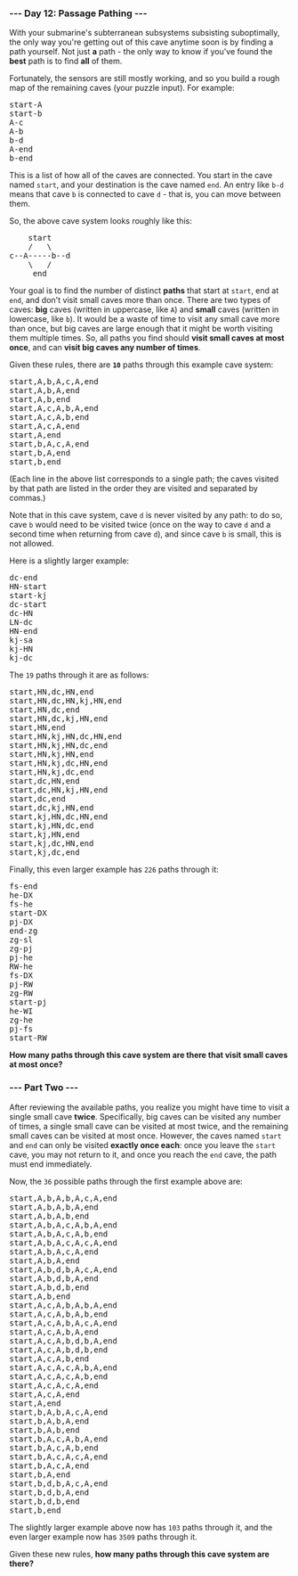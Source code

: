### --- Day 12: Passage Pathing ---

With your submarine's subterranean subsystems subsisting suboptimally, the only way you're getting
out of this cave anytime soon is by finding a path yourself. Not just <b>a</b> path - the only way
to know if you've found the <b>best</b> path is to find <b>all</b> of them.

Fortunately, the sensors are still mostly working, and so you build a rough map of the remaining
caves (your puzzle input). For example:

<pre>
start-A
start-b
A-c
A-b
b-d
A-end
b-end
</pre>

This is a list of how all of the caves are connected. You start in the cave named
<code>start</code>, and your destination is the cave named <code>end</code>. An entry like
<code>b-d</code> means that cave <code>b</code> is connected to cave <code>d</code> - that is, you
can move between them.

So, the above cave system looks roughly like this:

<pre>
    start
    /   \
c--A-----b--d
    \   /
     end
</pre>

Your goal is to find the number of distinct <b>paths</b> that start at <code>start</code>, end at
<code>end</code>, and don't visit small caves more than once. There are two types of caves:
<b>big</b> caves (written in uppercase, like <code>A</code>) and <b>small</b> caves (written in
lowercase, like <code>b</code>). It would be a waste of time to visit any small cave more than once,
but big caves are large enough that it might be worth visiting them multiple times. So, all paths
you find should <b>visit small caves at most once</b>, and can <b>visit big caves any number of
times</b>.

Given these rules, there are <code><b>10</b></code> paths through this example cave system:

<pre>
start,A,b,A,c,A,end
start,A,b,A,end
start,A,b,end
start,A,c,A,b,A,end
start,A,c,A,b,end
start,A,c,A,end
start,A,end
start,b,A,c,A,end
start,b,A,end
start,b,end
</pre>

(Each line in the above list corresponds to a single path; the caves visited by that path are listed
in the order they are visited and separated by commas.)

Note that in this cave system, cave <code>d</code> is never visited by any path: to do so, cave
<code>b</code> would need to be visited twice (once on the way to cave <code>d</code> and a second
time when returning from cave <code>d</code>), and since cave <code>b</code> is small, this is not
allowed.

Here is a slightly larger example:

<pre>
dc-end
HN-start
start-kj
dc-start
dc-HN
LN-dc
HN-end
kj-sa
kj-HN
kj-dc
</pre>

The <code>19</code> paths through it are as follows:

<pre>
start,HN,dc,HN,end
start,HN,dc,HN,kj,HN,end
start,HN,dc,end
start,HN,dc,kj,HN,end
start,HN,end
start,HN,kj,HN,dc,HN,end
start,HN,kj,HN,dc,end
start,HN,kj,HN,end
start,HN,kj,dc,HN,end
start,HN,kj,dc,end
start,dc,HN,end
start,dc,HN,kj,HN,end
start,dc,end
start,dc,kj,HN,end
start,kj,HN,dc,HN,end
start,kj,HN,dc,end
start,kj,HN,end
start,kj,dc,HN,end
start,kj,dc,end
</pre>

Finally, this even larger example has <code>226</code> paths through it:

<pre>
fs-end
he-DX
fs-he
start-DX
pj-DX
end-zg
zg-sl
zg-pj
pj-he
RW-he
fs-DX
pj-RW
zg-RW
start-pj
he-WI
zg-he
pj-fs
start-RW
</pre>

<b>How many paths through this cave system are there that visit small caves at most once?</b>

### --- Part Two ---

After reviewing the available paths, you realize you might have time to visit a single small cave
<b>twice</b>. Specifically, big caves can be visited any number of times, a single small cave can be
visited at most twice, and the remaining small caves can be visited at most once. However, the caves
named <code>start</code> and <code>end</code> can only be visited <b>exactly once each</b>: once you
leave the <code>start</code> cave, you may not return to it, and once you reach the <code>end</code>
cave, the path must end immediately.

Now, the <code>36</code> possible paths through the first example above are:

<pre>
start,A,b,A,b,A,c,A,end
start,A,b,A,b,A,end
start,A,b,A,b,end
start,A,b,A,c,A,b,A,end
start,A,b,A,c,A,b,end
start,A,b,A,c,A,c,A,end
start,A,b,A,c,A,end
start,A,b,A,end
start,A,b,d,b,A,c,A,end
start,A,b,d,b,A,end
start,A,b,d,b,end
start,A,b,end
start,A,c,A,b,A,b,A,end
start,A,c,A,b,A,b,end
start,A,c,A,b,A,c,A,end
start,A,c,A,b,A,end
start,A,c,A,b,d,b,A,end
start,A,c,A,b,d,b,end
start,A,c,A,b,end
start,A,c,A,c,A,b,A,end
start,A,c,A,c,A,b,end
start,A,c,A,c,A,end
start,A,c,A,end
start,A,end
start,b,A,b,A,c,A,end
start,b,A,b,A,end
start,b,A,b,end
start,b,A,c,A,b,A,end
start,b,A,c,A,b,end
start,b,A,c,A,c,A,end
start,b,A,c,A,end
start,b,A,end
start,b,d,b,A,c,A,end
start,b,d,b,A,end
start,b,d,b,end
start,b,end
</pre>

The slightly larger example above now has <code>103</code> paths through it, and the even larger
example now has <code>3509</code> paths through it.

Given these new rules, <b>how many paths through this cave system are there?</b>